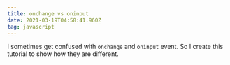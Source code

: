 ```yaml
---
title: onchange vs oninput
date: 2021-03-19T04:58:41.960Z
tag: javascript
---
```

I sometimes get confused with `onchange` and `oninput` event. So I create this tutorial to show how they are different.
